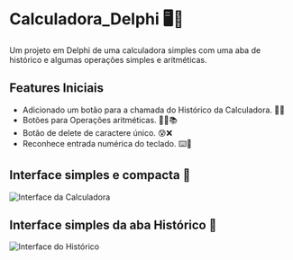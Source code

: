 <!DOCTYPE html>
<html lang="pt-BR">
<head>
    <meta charset="UTF-8">
    <meta name="viewport" content="width=device-width, initial-scale=1.0">
</head>
<body>
    <h1>Calculadora_Delphi 🖥️🧮</h1>
    <p>Um projeto em Delphi de uma calculadora simples com uma aba de histórico e algumas operações simples e aritméticas.</p>

  
  <h2>Features Iniciais</h2>
    <ul>
        <li>Adicionado um botão para a chamada do Histórico da Calculadora. 🔲✅</li>
        <li>Botões para Operações aritméticas. 🧑‍🏫📚</li>
        <li>Botão de delete de caractere único. 😰❌</li>
        <li>Reconhece entrada numérica do teclado. ⌨️🔢</li>
    
  </ul> 
    
  <h2>Interface simples e compacta 📱</h2>
   <img src="https://imgur.com/kzdVDcr.png" alt="Interface da Calculadora">
    
  <h2>Interface simples da aba Histórico 👀</h2>
  <img src="https://imgur.com/Nxj9DMK.png" alt="Interface do Histórico">
    
</body>
</html>

